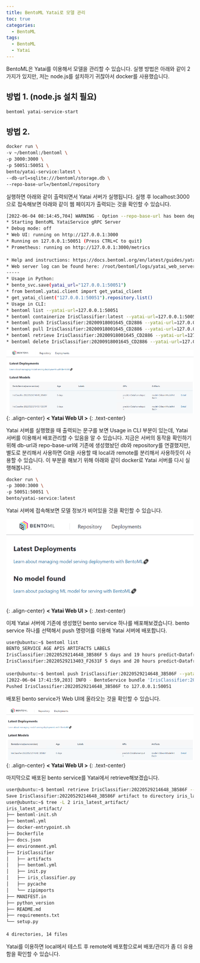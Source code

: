 ```yaml
---
title: BentoML Yatai로 모델 관리
toc: true
categories:
  - BentoML
tags:
  - BentoML
  - Yatai
---
```


BentoML은 Yatai를 이용해서 모델을 관리할 수 있습니다. 실행 방법은 아래와 같이 2가지가 있지만, 저는 node.js를 설치하기 귀찮아서 docker를 사용했습니다.

## **방법 1.** (node.js 설치 필요)

```bash
bentoml yatai-service-start
```

## **방법 2.**

```bash
docker run \
-v ~/bentoml:/bentoml \
-p 3000:3000 \
-p 50051:50051 \
bento/yatai-service:latest \
--db-url=sqlite:///bentoml/storage.db \
--repo-base-url=/bentoml/repository
```

실행하면 아래와 같이 출력되면서 Yatai 서버가 실행됩니다. 실행 후 localhost:3000으로 접속해보면 아래와 같이 웹 페이지가 출력되는 것을 확인할 수 있습니다.

```bash
[2022-06-04 08:14:45,704] WARNING - Option --repo-base-url has been deprecated but is still supported in the current release. Consider using --repository-type and its corresponding options in the upcoming releases.
* Starting BentoML YataiService gRPC Server
* Debug mode: off
* Web UI: running on http://127.0.0.1:3000
* Running on 127.0.0.1:50051 (Press CTRL+C to quit)
* Prometheus: running on http://127.0.0.1:3000/metrics

* Help and instructions: https://docs.bentoml.org/en/latest/guides/yatai_service.html
* Web server log can be found here: /root/bentoml/logs/yatai_web_server.log
-----
* Usage in Python:
* bento_svc.save(yatai_url="127.0.0.1:50051")
* from bentoml.yatai.client import get_yatai_client
* get_yatai_client("127.0.0.1:50051").repository.list()
* Usage in CLI:
* bentoml list --yatai-url=127.0.0.1:50051
* bentoml containerize IrisClassifier:latest --yatai-url=127.0.0.1:50051
* bentoml push IrisClassifier:20200918001645_CD2886 --yatai-url=127.0.0.1:50051
* bentoml pull IrisClassifier:20200918001645_CD2886 --yatai-url=127.0.0.1:50051
* bentoml retrieve IrisClassifier:20200918001645_CD2886 --yatai-url=127.0.0.1:50051 --target_dir="/tmp/foo/bar"
* bentoml delete IrisClassifier:20200918001645_CD2886 --yatai-url=127.0.0.1:50051
```

![yatai web ui](/assets/images/posts/2022-6-4-bentoml-yatai/img-1.png){: .align-center}
**< Yatai Web UI >**
{: .text-center}
<br>

Yatai 서버를 실행했을 때 출력되는 문구를 보면 Usage in CLI 부분이 있는데, Yatai 서버를 이용해서 배포관리할 수 있음을 알 수 있습니다. 지금은 서버의 동작을 확인하기 위해 db-url과 repo-base-url에 기존에 생성했놨던 db와 repository를 연결했지만, 별도로 분리해서 사용하면 Git을 사용할 때 local과 remote를 분리해서 사용하듯이 사용할 수 있습니다. 이 부분을 해보기 위해 아래와 같이 docker로 Yatai 서버를 다시 실행해봅니다.

```bash
docker run \
-p 3000:3000 \
-p 50051:50051 \
bento/yatai-service:latest
```

Yatai 서버에 접속해보면 모델 정보가 비어있을 것을 확인할 수 있습니다.

![yatai web ui 2](/assets/images/posts/2022-6-4-bentoml-yatai/img-2.png){: .align-center}
**< Yatai Web UI >**
{: .text-center}
<br>

이제 Yatai 서버에 기존에 생성했던 bento service 하나를 배포해보겠습니다. bento service 하나를 선택해서 push 명령어를 이용해 Yatai 서버에 배포합니다.

```bash
user@ubuntu:~$ bentoml list
BENTO_SERVICE AGE APIS ARTIFACTS LABELS
IrisClassifier:20220529214648_3B586F 5 days and 19 hours predict<DataframeInput:DefaultOutput> model<SklearnModelArtifact>
IrisClassifier:20220529213403_F2631F 5 days and 20 hours predict<DataframeInput:DefaultOutput> model<SklearnModelArtifact>

user@ubuntu:~$ bentoml push IrisClassifier:20220529214648_3B586F --yatai-url=127.0.0.1:50051
[2022-06-04 17:41:59,203] INFO - BentoService bundle 'IrisClassifier:20220529214648_3B586F' saved to: /root/bentoml/repository/IrisClassifier/20220529214648_3B586F
Pushed IrisClassifier:20220529214648_3B586F to 127.0.0.1:50051
```

배포된 bento service가 Web UI에 올라오는 것을 확인할 수 있습니다. 

![yatai web ui 3](/assets/images/posts/2022-6-4-bentoml-yatai/img-3.png){: .align-center}
**< Yatai Web UI >**
{: .text-center}
<br>

마지막으로 배포된 bento service를 Yatai에서 retrieve해보겠습니다. 

```bash
user@ubuntu:~$ bentoml retrieve IrisClassifier:20220529214648_3B586F --yatai-url=127.0.0.1:50051 --target_dir="iris_latest_artifact"
Save IrisClassifier:20220529214648_3B586F artifact to directory iris_latest_artifact
user@ubuntu:~$ tree -L 2 iris_latest_artifact/
iris_latest_artifact/
├── bentoml-init.sh
├── bentoml.yml
├── docker-entrypoint.sh
├── Dockerfile
├── docs.json
├── environment.yml
├── IrisClassifier
│   ├── artifacts
│   ├── bentoml.yml
│   ├── init.py
│   ├── iris_classifier.py
│   ├── pycache
│   └── zipimports
├── MANIFEST.in
├── python_version
├── README.md
├── requirements.txt
└── setup.py

4 directories, 14 files
```

Yatai를 이용하면 local에서 테스트 후 remote에 배포함으로써 배포/관리가 좀 더 유용함을 확인할 수 있습니다. 
